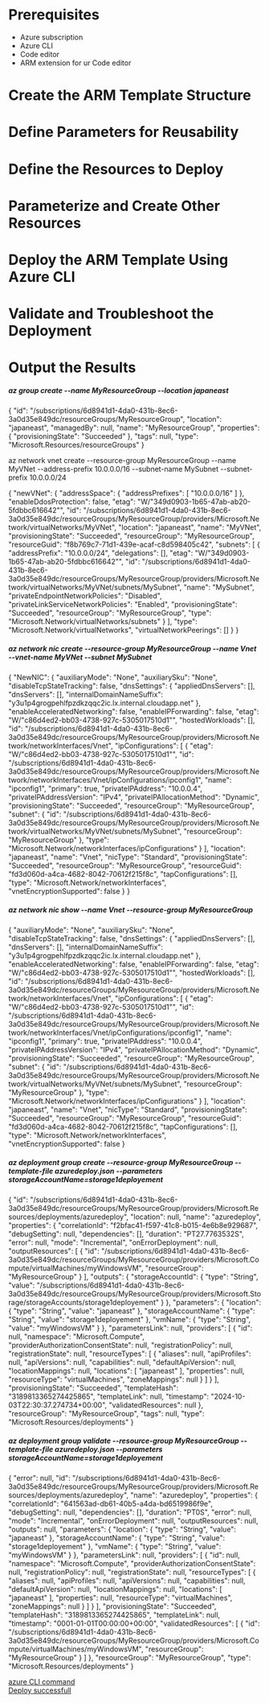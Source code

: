 <h1>Prerequisites</h1>

<ul>
<li> Azure subscription</li>
<li>Azure CLI</li>
<li>Code editor</li>
<li>ARM extension for ur Code editor</li>
</ul>

<h1>Create the ARM Template Structure</h1>
<h1>Define Parameters for Reusability</h1>
<h1>Define the Resources to Deploy</h1>
<h1>Parameterize and Create Other Resources</h1>
<h1>Deploy the ARM Template Using Azure CLI</h1>
<h1>Validate and Troubleshoot the Deployment</h1>
<h1>Output the Results</h1>


<h5>az group create --name MyResourceGroup --location japaneast </h5>

{
  "id": "/subscriptions/6d8941d1-4da0-431b-8ec6-3a0d35e849dc/resourceGroups/MyResourceGroup",
  "location": "japaneast",
  "managedBy": null,
  "name": "MyResourceGroup",
  "properties": {
    "provisioningState": "Succeeded"
  },
  "tags": null,
  "type": "Microsoft.Resources/resourceGroups"
}

az network vnet create --resource-group MyResourceGroup --name MyVNet --address-prefix 10.0.0.0/16 --subnet-name MySubnet --subnet-prefix 10.0.0.0/24


{
  "newVNet": {
    "addressSpace": {
      "addressPrefixes": [
        "10.0.0.0/16"
      ]
    },
    "enableDdosProtection": false,
    "etag": "W/\"349d0903-1b65-47ab-ab20-5fdbbc616642\"",
    "id": "/subscriptions/6d8941d1-4da0-431b-8ec6-3a0d35e849dc/resourceGroups/MyResourceGroup/providers/Microsoft.Network/virtualNetworks/MyVNet",
    "location": "japaneast",
    "name": "MyVNet",
    "provisioningState": "Succeeded",
    "resourceGroup": "MyResourceGroup",
    "resourceGuid": "f8b769c7-71d1-439e-acaf-c8d598405c42",
    "subnets": [
      {
        "addressPrefix": "10.0.0.0/24",
        "delegations": [],
        "etag": "W/\"349d0903-1b65-47ab-ab20-5fdbbc616642\"",
        "id": "/subscriptions/6d8941d1-4da0-431b-8ec6-3a0d35e849dc/resourceGroups/MyResourceGroup/providers/Microsoft.Network/virtualNetworks/MyVNet/subnets/MySubnet",
        "name": "MySubnet",
        "privateEndpointNetworkPolicies": "Disabled",
        "privateLinkServiceNetworkPolicies": "Enabled",
        "provisioningState": "Succeeded",
        "resourceGroup": "MyResourceGroup",
        "type": "Microsoft.Network/virtualNetworks/subnets"
      }
    ],
    "type": "Microsoft.Network/virtualNetworks",
    "virtualNetworkPeerings": []
  }
}

<h5> az network nic create --resource-group MyResourceGroup --name Vnet --vnet-name MyVNet --subnet MySubnet </h5>



{
  "NewNIC": {
    "auxiliaryMode": "None",
    "auxiliarySku": "None",
    "disableTcpStateTracking": false,
    "dnsSettings": {
      "appliedDnsServers": [],
      "dnsServers": [],
      "internalDomainNameSuffix": "y3u1p4grogpehlfpzdkzqqc2ic.lx.internal.cloudapp.net"
    },
    "enableAcceleratedNetworking": false,
    "enableIPForwarding": false,
    "etag": "W/\"c86d4ed2-bb03-4738-927c-5305017510d1\"",
    "hostedWorkloads": [],
    "id": "/subscriptions/6d8941d1-4da0-431b-8ec6-3a0d35e849dc/resourceGroups/MyResourceGroup/providers/Microsoft.Network/networkInterfaces/Vnet",
    "ipConfigurations": [
      {
        "etag": "W/\"c86d4ed2-bb03-4738-927c-5305017510d1\"",
        "id": "/subscriptions/6d8941d1-4da0-431b-8ec6-3a0d35e849dc/resourceGroups/MyResourceGroup/providers/Microsoft.Network/networkInterfaces/Vnet/ipConfigurations/ipconfig1",
        "name": "ipconfig1",
        "primary": true,
        "privateIPAddress": "10.0.0.4",
        "privateIPAddressVersion": "IPv4",
        "privateIPAllocationMethod": "Dynamic",
        "provisioningState": "Succeeded",
        "resourceGroup": "MyResourceGroup",
        "subnet": {
          "id": "/subscriptions/6d8941d1-4da0-431b-8ec6-3a0d35e849dc/resourceGroups/MyResourceGroup/providers/Microsoft.Network/virtualNetworks/MyVNet/subnets/MySubnet",
          "resourceGroup": "MyResourceGroup"
        },
        "type": "Microsoft.Network/networkInterfaces/ipConfigurations"
      }
    ],
    "location": "japaneast",
    "name": "Vnet",
    "nicType": "Standard",
    "provisioningState": "Succeeded",
    "resourceGroup": "MyResourceGroup",
    "resourceGuid": "fd3d060d-a4ca-4682-8042-70612f215f8c",
    "tapConfigurations": [],
    "type": "Microsoft.Network/networkInterfaces",
    "vnetEncryptionSupported": false
  }
}


<h5>az network nic show --name Vnet --resource-group MyResourceGroup</h5>


{
  "auxiliaryMode": "None",
  "auxiliarySku": "None",
  "disableTcpStateTracking": false,
  "dnsSettings": {
    "appliedDnsServers": [],
    "dnsServers": [],
    "internalDomainNameSuffix": "y3u1p4grogpehlfpzdkzqqc2ic.lx.internal.cloudapp.net"
  },
  "enableAcceleratedNetworking": false,
  "enableIPForwarding": false,
  "etag": "W/\"c86d4ed2-bb03-4738-927c-5305017510d1\"",
  "hostedWorkloads": [],
  "id": "/subscriptions/6d8941d1-4da0-431b-8ec6-3a0d35e849dc/resourceGroups/MyResourceGroup/providers/Microsoft.Network/networkInterfaces/Vnet",
  "ipConfigurations": [
    {
      "etag": "W/\"c86d4ed2-bb03-4738-927c-5305017510d1\"",
      "id": "/subscriptions/6d8941d1-4da0-431b-8ec6-3a0d35e849dc/resourceGroups/MyResourceGroup/providers/Microsoft.Network/networkInterfaces/Vnet/ipConfigurations/ipconfig1",
      "name": "ipconfig1",
      "primary": true,
      "privateIPAddress": "10.0.0.4",
      "privateIPAddressVersion": "IPv4",
      "privateIPAllocationMethod": "Dynamic",
      "provisioningState": "Succeeded",
      "resourceGroup": "MyResourceGroup",
      "subnet": {
        "id": "/subscriptions/6d8941d1-4da0-431b-8ec6-3a0d35e849dc/resourceGroups/MyResourceGroup/providers/Microsoft.Network/virtualNetworks/MyVNet/subnets/MySubnet",
        "resourceGroup": "MyResourceGroup"
      },
      "type": "Microsoft.Network/networkInterfaces/ipConfigurations"
    }
  ],
  "location": "japaneast",
  "name": "Vnet",
  "nicType": "Standard",
  "provisioningState": "Succeeded",
  "resourceGroup": "MyResourceGroup",
  "resourceGuid": "fd3d060d-a4ca-4682-8042-70612f215f8c",
  "tapConfigurations": [],
  "type": "Microsoft.Network/networkInterfaces",
  "vnetEncryptionSupported": false
}


<h5>az deployment group create --resource-group MyResourceGroup --template-file azuredeploy.json --parameters storageAccountName=storage1deployement</h5>



{
  "id": "/subscriptions/6d8941d1-4da0-431b-8ec6-3a0d35e849dc/resourceGroups/MyResourceGroup/providers/Microsoft.Resources/deployments/azuredeploy",
  "location": null,
  "name": "azuredeploy",
  "properties": {
    "correlationId": "f2bfac41-f597-41c8-b015-4e6b8e929687",
    "debugSetting": null,
    "dependencies": [],
    "duration": "PT27.7763532S",
    "error": null,
    "mode": "Incremental",
    "onErrorDeployment": null,
    "outputResources": [
      {
        "id": "/subscriptions/6d8941d1-4da0-431b-8ec6-3a0d35e849dc/resourceGroups/MyResourceGroup/providers/Microsoft.Compute/virtualMachines/myWindowsVM",
        "resourceGroup": "MyResourceGroup"
      }
    ],
    "outputs": {
      "storageAccountId": {
        "type": "String",
        "value": "/subscriptions/6d8941d1-4da0-431b-8ec6-3a0d35e849dc/resourceGroups/MyResourceGroup/providers/Microsoft.Storage/storageAccounts/storage1deployement"
      }
    },
    "parameters": {
      "location": {
        "type": "String",
        "value": "japaneast"
      },
      "storageAccountName": {
        "type": "String",
        "value": "storage1deployement"
      },
      "vmName": {
        "type": "String",
        "value": "myWindowsVM"
      }
    },
    "parametersLink": null,
    "providers": [
      {
        "id": null,
        "namespace": "Microsoft.Compute",
        "providerAuthorizationConsentState": null,
        "registrationPolicy": null,
        "registrationState": null,
        "resourceTypes": [
          {
            "aliases": null,
            "apiProfiles": null,
            "apiVersions": null,
            "capabilities": null,
            "defaultApiVersion": null,
            "locationMappings": null,
            "locations": [
              "japaneast"
            ],
            "properties": null,
            "resourceType": "virtualMachines",
            "zoneMappings": null
          }
        ]
      }
    ],
    "provisioningState": "Succeeded",
    "templateHash": "3189813365274425865",
    "templateLink": null,
    "timestamp": "2024-10-03T22:30:37.274734+00:00",
    "validatedResources": null
  },
  "resourceGroup": "MyResourceGroup",
  "tags": null,
  "type": "Microsoft.Resources/deployments"
}


<h5>az deployment group validate --resource-group MyResourceGroup --template-file azuredeploy.json --parameters storageAccountName=storage1deployement</h5>



{
  "error": null,
  "id": "/subscriptions/6d8941d1-4da0-431b-8ec6-3a0d35e849dc/resourceGroups/MyResourceGroup/providers/Microsoft.Resources/deployments/azuredeploy",
  "name": "azuredeploy",
  "properties": {
    "correlationId": "641563ad-db61-40b5-a4da-bd6519986f9e",
    "debugSetting": null,
    "dependencies": [],
    "duration": "PT0S",
    "error": null,
    "mode": "Incremental",
    "onErrorDeployment": null,
    "outputResources": null,
    "outputs": null,
    "parameters": {
      "location": {
        "type": "String",
        "value": "japaneast"
      },
      "storageAccountName": {
        "type": "String",
        "value": "storage1deployement"
      },
      "vmName": {
        "type": "String",
        "value": "myWindowsVM"
      }
    },
    "parametersLink": null,
    "providers": [
      {
        "id": null,
        "namespace": "Microsoft.Compute",
        "providerAuthorizationConsentState": null,
        "registrationPolicy": null,
        "registrationState": null,
        "resourceTypes": [
          {
            "aliases": null,
            "apiProfiles": null,
            "apiVersions": null,
            "capabilities": null,
            "defaultApiVersion": null,
            "locationMappings": null,
            "locations": [
              "japaneast"
            ],
            "properties": null,
            "resourceType": "virtualMachines",
            "zoneMappings": null
          }
        ]
      }
    ],
    "provisioningState": "Succeeded",
    "templateHash": "3189813365274425865",
    "templateLink": null,
    "timestamp": "0001-01-01T00:00:00+00:00",
    "validatedResources": [
      {
        "id": "/subscriptions/6d8941d1-4da0-431b-8ec6-3a0d35e849dc/resourceGroups/MyResourceGroup/providers/Microsoft.Compute/virtualMachines/myWindowsVM",
        "resourceGroup": "MyResourceGroup"
      }
    ]
  },
  "resourceGroup": "MyResourceGroup",
  "type": "Microsoft.Resources/deployments"
}

[azure CLI command](/Lab12/first_cli_command.png)<br/>
[Deploy successfull](/Lab12/Deploy_success.png)